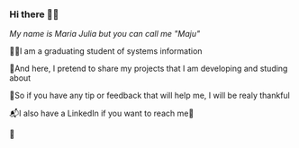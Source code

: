 ### Hi there 👋😄
_My name is Maria Julia but you can call me "Maju"_

👩‍💻I am  a graduating  student of systems information

🧩And here, I pretend to share my projects that I am developing and studing about

🎯So if you have any tip or feedback that will help me, I will be realy thankful

📬I also have a LinkedIn if you want to reach me📩


🎐

